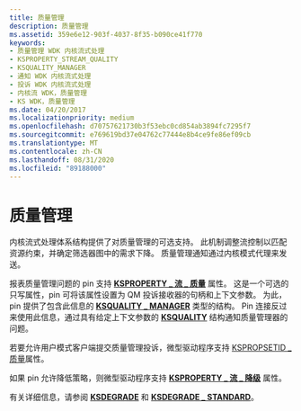 ```yaml
---
title: 质量管理
description: 质量管理
ms.assetid: 359e6e12-903f-4037-8f35-b090ce41f770
keywords:
- 质量管理 WDK 内核流式处理
- KSPROPERTY_STREAM_QUALITY
- KSQUALITY_MANAGER
- 通知 WDK 内核流式处理
- 投诉 WDK 内核流式处理
- 内核流 WDK，质量管理
- KS WDK，质量管理
ms.date: 04/20/2017
ms.localizationpriority: medium
ms.openlocfilehash: d70757621730b3f53ebc0cd854ab3894fc7295f7
ms.sourcegitcommit: e769619bd37e04762c77444e8b4ce9fe86ef09cb
ms.translationtype: MT
ms.contentlocale: zh-CN
ms.lasthandoff: 08/31/2020
ms.locfileid: "89188000"
---
```

# <a name="quality-management"></a>质量管理





内核流式处理体系结构提供了对质量管理的可选支持。 此机制调整流控制以匹配资源约束，并确定筛选器图中的需求下降。 质量管理通知通过内核模式代理来发送。

报表质量管理问题的 pin 支持 [**KSPROPERTY \_ 流 \_ 质量**](./ksproperty-stream-quality.md) 属性。 这是一个可选的只写属性，pin 可将该属性设置为 QM 投诉接收器的句柄和上下文参数。 为此，pin 提供了包含此信息的 [**KSQUALITY \_ MANAGER**](/windows-hardware/drivers/ddi/ks/ns-ks-ksquality_manager) 类型的结构。 Pin 连接反过来使用此信息，通过具有给定上下文参数的 [**KSQUALITY**](/windows-hardware/drivers/ddi/ks/ns-ks-ksquality) 结构通知质量管理器的问题。

若要允许用户模式客户端提交质量管理投诉，微型驱动程序支持 [KSPROPSETID \_ 质量](./kspropsetid-quality.md)属性。

如果 pin 允许降低策略，则微型驱动程序支持 [**KSPROPERTY \_ 流 \_ 降级**](./ksproperty-stream-degradation.md) 属性。

有关详细信息，请参阅 [**KSDEGRADE**](/previous-versions/ff561671(v=vs.85)) 和 [**KSDEGRADE \_ STANDARD**](/windows-hardware/drivers/ddi/ks/ne-ks-ksdegrade_standard)。

 

